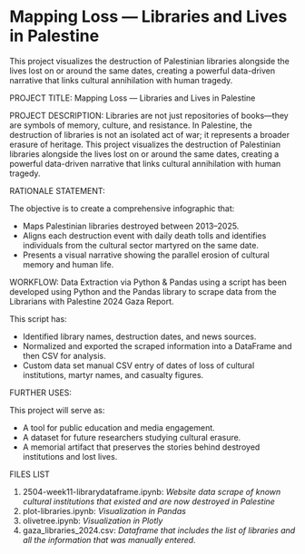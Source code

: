 # Mapping Loss — Libraries and Lives in Palestine

This project visualizes the destruction of Palestinian libraries alongside the lives lost on or around the same dates, creating a powerful data-driven narrative that links cultural annihilation with human tragedy.

PROJECT TITLE: Mapping Loss — Libraries and Lives in Palestine

PROJECT DESCRIPTION: Libraries are not just repositories of books—they are symbols of memory, culture, and resistance. In Palestine, the destruction of libraries is not an isolated act of war; it represents a broader erasure of heritage. This project visualizes the destruction of Palestinian libraries alongside the lives lost on or around the same dates, creating a powerful data-driven narrative that links cultural annihilation with human tragedy.

RATIONALE STATEMENT:

The objective is to create a comprehensive infographic that:
- Maps Palestinian libraries destroyed between 2013–2025. 
- Aligns each destruction event with daily death tolls and identifies individuals from the cultural sector martyred on the same date. 
- Presents a visual narrative showing the parallel erosion of cultural memory and human life.

WORKFLOW: Data Extraction via Python & Pandas using a script has been developed using Python and the Pandas library to scrape data from the Librarians with Palestine 2024 Gaza Report. 

This script has:
- Identified library names, destruction dates, and news sources. 
- Normalized and exported the scraped information into a DataFrame and then CSV for analysis. 
- Custom data set manual CSV entry of dates of loss of cultural institutions, martyr names, and casualty figures.

FURTHER USES:

This project will serve as:
- A tool for public education and media engagement. 
- A dataset for future researchers studying cultural erasure.
- A memorial artifact that preserves the stories behind destroyed institutions and lost lives.

FILES LIST
1. 2504-week11-librarydataframe.ipynb: *Website data scrape of known cultural institutions that existed and are now destroyed in Palestine*
2. plot-libraries.ipynb: *Visualization in Pandas*
3. olivetree.ipynb: *Visualization in Plotly*
4. gaza_libraries_2024.csv: *Dataframe that includes the list of libraries and all the information that was manually entered.* 
